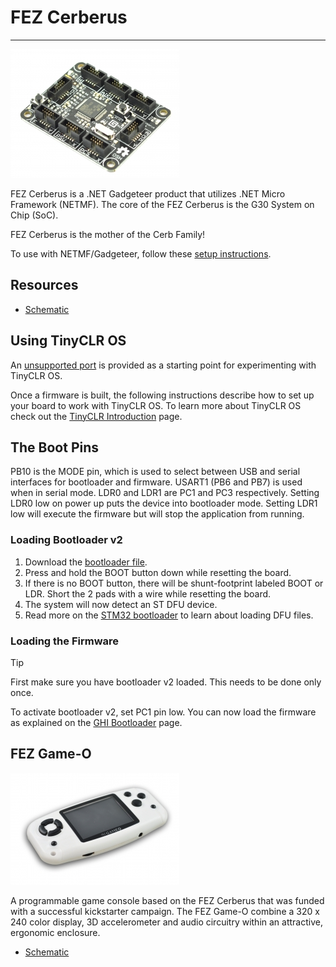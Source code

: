 # FEZ Cerberus
---
![FEZ Cerberus](images/fez-cerberus.jpg)

FEZ Cerberus is a .NET Gadgeteer product that utilizes .NET Micro Framework (NETMF). The core of the FEZ Cerberus is the G30 System on Chip (SoC).

FEZ Cerberus is the mother of the Cerb Family!

To use with NETMF/Gadgeteer, follow these [setup instructions](../../software/netmf/getting-started.md).

## Resources
* [Schematic](http://files.ghielectronics.com/downloads/Schematics/FEZ/FEZ%20Cerberus%20Schematic.pdf)

## Using TinyCLR OS
An [unsupported port](https://github.com/ghi-electronics/TinyCLR-Ports) is provided as a starting point for experimenting with TinyCLR OS. 

Once a firmware is built, the following instructions describe how to set up your board to work with TinyCLR OS. To learn more about TinyCLR OS check out the [TinyCLR Introduction](../../software/tinyclr/intro.md) page.

## The Boot Pins
PB10 is the MODE pin, which is used to select between USB and serial interfaces for bootloader and firmware. USART1 (PB6 and PB7) is used when in serial mode.
LDR0 and LDR1 are PC1 and PC3 respectively. Setting LDR0 low on power up puts the device into bootloader mode. Setting LDR1 low will execute the firmware but will stop the application from running.

### Loading Bootloader v2
1. Download the [bootloader file](../../software/loaders/ghi-bootloader.md).
2. Press and hold the BOOT button down while resetting the board. 
3. If there is no BOOT button, there will be shunt-footprint labeled BOOT or LDR. Short the 2 pads with a wire while resetting the board.
4. The system will now detect an ST DFU device.
5. Read more on the [STM32 bootloader](../../software/loaders/stm32-bootloader.md) to learn about loading DFU files.

### Loading the Firmware

> [!Tip]
> First make sure you have bootloader v2 loaded. This needs to be done only once.

To activate bootloader v2, set PC1 pin low. You can now load the firmware as explained on the [GHI Bootloader](../../software/loaders/ghi-bootloader.md) page.

## FEZ Game-O
![FEZ Game-O](images/fez-gameo.jpg)

A programmable game console based on the FEZ Cerberus that was funded with a successful kickstarter campaign. The FEZ Game-O combine a 320 x 240 color display, 3D accelerometer and audio circuitry within an attractive, ergonomic enclosure.

* [Schematic](http://files.ghielectronics.com/downloads/Schematics/FEZ/FEZ%20GameO%20Schematic.pdf)
